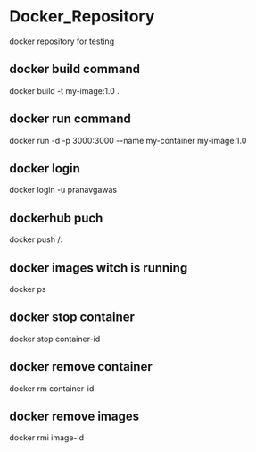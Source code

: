 # Docker_Repository
docker repository for testing

## docker build command
docker build -t my-image:1.0 .

## docker run command
docker run -d -p 3000:3000 --name my-container my-image:1.0

## docker login
docker login -u pranavgawas

## dockerhub puch
docker push <username>/<imagename>:<tagname>

## docker images witch is running
docker ps

## docker stop container
docker stop container-id

## docker remove container
docker rm container-id

## docker remove images 
docker rmi image-id

